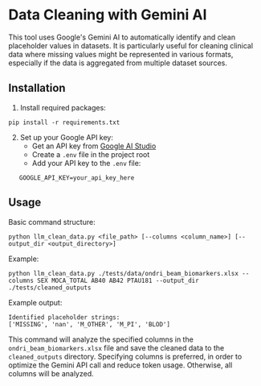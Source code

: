# Data Cleaning with Gemini AI

This tool uses Google's Gemini AI to automatically identify and clean placeholder values in datasets. It is particularly useful for cleaning clinical data where missing values might be represented in various formats, especially if the data is aggregated from multiple dataset sources.

## Installation

1. Install required packages:
```
pip install -r requirements.txt
```

2. Set up your Google API key:
   - Get an API key from [Google AI Studio](https://makersuite.google.com/app/apikey)
   - Create a `.env` file in the project root
   - Add your API key to the `.env` file:
```
   GOOGLE_API_KEY=your_api_key_here
```

## Usage

Basic command structure:
```
python llm_clean_data.py <file_path> [--columns <column_name>] [--output_dir <output_directory>]
```

Example:
```
python llm_clean_data.py ./tests/data/ondri_beam_biomarkers.xlsx --columns SEX MOCA_TOTAL AB40 AB42 PTAU181 --output_dir ./tests/cleaned_outputs
```

Example output:
```
Identified placeholder strings:
['MISSING', 'nan', 'M_OTHER', 'M_PI', 'BLOD']
```

This command will analyze the specified columns in the `ondri_beam_biomarkers.xlsx` file and save the cleaned data to the `cleaned_outputs` directory.
Specifying columns is preferred, in order to optimize the Gemini API call and reduce token usage. Otherwise, all columns will be analyzed.

